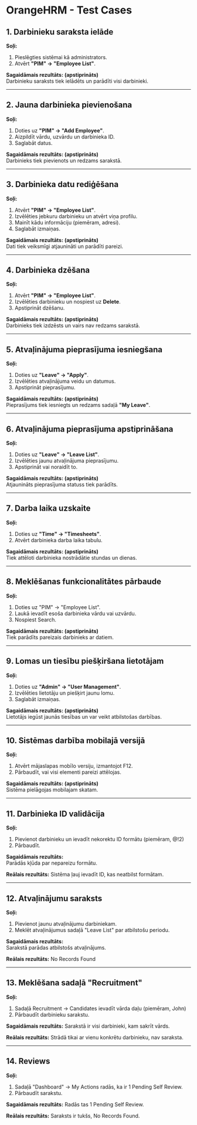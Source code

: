 # OrangeHRM - Test Cases

## 1️. Darbinieku saraksta ielāde
**Soļi:**  
1. Pieslēgties sistēmai kā administrators.  
2. Atvērt **"PIM" → "Employee List"**.  

**Sagaidāmais rezultāts: (apstiprināts)**  
Darbinieku saraksts tiek ielādēts un parādīti visi darbinieki.  

---

## 2️. Jauna darbinieka pievienošana
**Soļi:**  
1. Doties uz **"PIM" → "Add Employee"**.  
2. Aizpildīt vārdu, uzvārdu un darbinieka ID.  
3. Saglabāt datus.  

**Sagaidāmais rezultāts: (apstiprināts)**  
Darbinieks tiek pievienots un redzams sarakstā.  

---

## 3️. Darbinieka datu rediģēšana
**Soļi:**  
1. Atvērt **"PIM" → "Employee List"**.  
2. Izvēlēties jebkuru darbinieku un atvērt viņa profilu.  
3. Mainīt kādu informāciju (piemēram, adresi).  
4. Saglabāt izmaiņas.  

**Sagaidāmais rezultāts: (apstiprināts)**  
Dati tiek veiksmīgi atjaunināti un parādīti pareizi.  

---

## 4️. Darbinieka dzēšana
**Soļi:**  
1. Atvērt **"PIM" → "Employee List"**.  
2. Izvēlēties darbinieku un nospiest uz **Delete**.  
3. Apstiprināt dzēšanu.  

**Sagaidāmais rezultāts: (apstiprināts)**  
Darbinieks tiek izdzēsts un vairs nav redzams sarakstā.  

---

## 5️. Atvaļinājuma pieprasījuma iesniegšana
**Soļi:**  
1. Doties uz **"Leave" → "Apply"**.  
2. Izvēlēties atvaļinājuma veidu un datumus.  
3. Apstiprināt pieprasījumu.  

**Sagaidāmais rezultāts: (apstiprināts)**  
Pieprasījums tiek iesniegts un redzams sadaļā **"My Leave"**.  

---

## 6️. Atvaļinājuma pieprasījuma apstiprināšana
**Soļi:**  
1. Doties uz **"Leave" → "Leave List"**.  
2. Izvēlēties jaunu atvaļinājuma pieprasījumu.  
3. Apstiprināt vai noraidīt to.  

**Sagaidāmais rezultāts: (apstiprināts)**  
Atjaunināts pieprasījuma statuss tiek parādīts.  

---

## 7️. Darba laika uzskaite
**Soļi:**  
1. Doties uz **"Time" → "Timesheets"**.  
2. Atvērt darbinieka darba laika tabulu.  

**Sagaidāmais rezultāts: (apstiprināts)**  
Tiek attēloti darbinieka nostrādātie stundas un dienas.  

---

## 8️. Meklēšanas funkcionalitātes pārbaude
**Soļi:**  
1. Doties uz "PIM" → "Employee List".
2. Laukā ievadīt esoša darbinieka vārdu vai uzvārdu.
3. Nospiest Search.

**Sagaidāmais rezultāts: (apstiprināts)**  
Tiek parādīts pareizais darbinieks ar datiem.

---

## 9️. Lomas un tiesību piešķiršana lietotājam
**Soļi:**  
1. Doties uz **"Admin" → "User Management"**.  
2. Izvēlēties lietotāju un piešķirt jaunu lomu.  
3. Saglabāt izmaiņas.  

**Sagaidāmais rezultāts: (apstiprināts)**  
Lietotājs iegūst jaunās tiesības un var veikt atbilstošas darbības.  

---

## 10. Sistēmas darbība mobilajā versijā
**Soļi:**  
1. Atvērt mājaslapas mobīlo versiju, izmantojot F12.  
2. Pārbaudīt, vai visi elementi pareizi attēlojas.  

**Sagaidāmais rezultāts: (apstiprināts)**  
Sistēma pielāgojas mobilajam skatam.  

---

## 11. Darbinieka ID validācija
**Soļi:**
1. Pievienot darbinieku un ievadīt nekorektu ID formātu (piemēram, @!2)
2. Pārbaudīt.

**Sagaidāmais rezultāts:**  
Parādās kļūda par nepareizu formātu.

**Reālais rezultāts:**
Sistēma ļauj ievadīt ID, kas neatbilst formātam.

---

## 12. Atvaļinājumu saraksts
**Soļi:**
1. Pievienot jaunu atvaļinājumu darbiniekam.
2. Meklēt atvaļinājumus sadaļā "Leave List" par atbilstošu periodu.

**Sagaidāmais rezultāts:**  
Sarakstā parādas atbilstošs atvaļinājums.

**Reālais rezultāts:**
No Records Found

---

## 13. Meklēšana sadaļā "Recruitment"
**Soļi:**
1. Sadaļā Recruitment  → Candidates ievadīt vārda daļu (piemēram, John)
2. Pārbaudīt darbinieku sarakstu.

**Sagaidāmais rezultāts:** 
Sarakstā ir visi darbinieki, kam sakrīt vārds.

**Reālais rezultāts:**
Strādā tikai ar vienu konkrētu darbinieku, nav saraksta.

---

## 14. Reviews
**Soļi:**
1. Sadaļā "Dashboard" → My Actions radās, ka ir 1 Pending Self Review.
2. Pārbaudīt sarakstu.

**Sagaidāmais rezultāts:** 
Radās tas 1 Pending Self Review.

**Reālais rezultāts:**
Saraksts ir tukšs, No Records Found.
   
   

